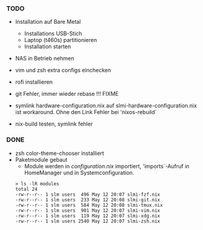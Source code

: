 ### TODO

- Installation auf Bare Metal
  - Installations USB-Stich
  - Laptop (t460s) partitionieren
  - Installation starten
- NAS in Betrieb nehmen
- vim und zsh extra configs einchecken
- rofi installieren

- git Fehler, immer wieder rebase !!! FIXME

- symlink hardware-configuration.nix auf slmi-hardware-configuration.nix ist workaround. Ohne den Link Fehler bei 'nixos-rebuild`
- nix-build testen, symlink fehler

### DONE
- zsh color-theme-chooser installiert
- Paketmodule gebaut
  - Module werden in _*configuration.nix*_ importiert, 'imports`-Aufruf in HomeManager und in Systemconfiguration.
  ```
  > ls -lR modules
  total 24
  -rw-r--r-- 1 slm users  496 May 12 20:07 slmi-fzf.nix
  -rw-r--r-- 1 slm users  233 May 12 20:08 slmi-git.nix
  -rw-r--r-- 1 slm users  584 May 12 20:08 slmi-tmux.nix
  -rw-r--r-- 1 slm users  901 May 12 20:07 slmi-vim.nix
  -rw-r--r-- 1 slm users  119 May 12 20:07 slmi-xdg.nix
  -rw-r--r-- 1 slm users 2540 May 12 20:07 slmi-zsh.nix
  ```

